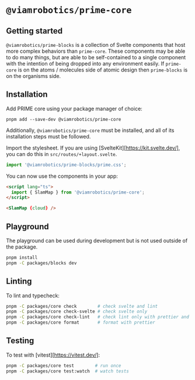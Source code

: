 # `@viamrobotics/prime-core`

## Getting started

`@viamrobotics/prime-blocks` is a collection of Svelte components that host more complex behaviors than `prime-core`. These components may be able to do many things, but are able to be self-contained to a single component with the intention of being dropped into any environment easily. If `prime-core` is on the atoms / molecules side of atomic design then `prime-blocks` is on the organisms side.

## Installation

Add PRIME core using your package manager of choice:

```
pnpm add --save-dev @viamrobotics/prime-core
```

Additionally, `@viamrobotics/prime-core` must be installed, and all of its installation steps must be followed.

Import the stylesheet. If you are using [SvelteKit][https://kit.svelte.dev/], you can do this in `src/routes/+layout.svelte`.

```js
import '@viamrobotics/prime-blocks/prime.css';
```

You can now use the components in your app:

```html
<script lang="ts">
  import { SlamMap } from '@viamrobotics/prime-core';
</script>

<SlamMap {cloud} />
```

[tailwind]: https://tailwindcss.com/
[sveltekit]: https://kit.svelte.dev/

## Playground

The playground can be used during development but is not used outside of the package.

```bash
pnpm install
pnpm -C packages/blocks dev
```

## Linting

To lint and typecheck:

```bash
pnpm -C packages/core check        # check svelte and lint
pnpm -C packages/core check-svelte # check svelte only
pnpm -C packages/core check-lint   # check lint only with prettier and eslint
pnpm -C packages/core format       # format with prettier
```

## Testing

To test with [vitest][https://vitest.dev/]:

```bash
pnpm -C packages/core test        # run once
pnpm -C packages/core test:watch  # watch tests
```

[vitest]: https://vitest.dev/
